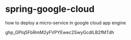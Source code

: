 # spring-google-cloud
how to deploy a micro-service in google cloud app engine 

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